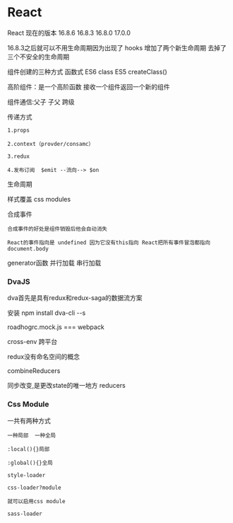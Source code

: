 # React

  React 现在的版本 16.8.6  16.8.3  16.8.0  17.0.0
  
  16.8.3之后就可以不用生命周期因为出现了 hooks 增加了两个新生命周期 去掉了三个不安全的生命周期

  组件创建的三种方式 函数式  ES6 class  ES5 createClass()

  高阶组件：是一个高阶函数 接收一个组件返回一个新的组件

  组件通信:父子 子父 跨级
  
  传递方式

    1.props

    2.context（provder/consamc）

    3.redux

    4.发布订阅  $emit --流向--> $on

  生命周期

  样式覆盖 css modules

  合成事件
  
    合成事件的好处是组件销毁后他会自动消失  

    React的事件指向是 undefined 因为它没有this指向 React把所有事件冒泡都指向 document.body
  
  generator函数 并行加载 串行加载

### DvaJS

  dva首先是具有redux和redux-saga的数据流方案
  
  安装
  npm install dva-cli --s

  roadhogrc.mock.js === webpack

  cross-env 跨平台

  redux没有命名空间的概念

  combineReducers

  同步改变,是更改state的唯一地方
  reducers
  
### Css Module

  一共有两种方式

    一种局部  一种全局

    :local(){}局部

    :global(){}全局

    style-loader

    css-loader?module

    就可以启用css module

    sass-loader
